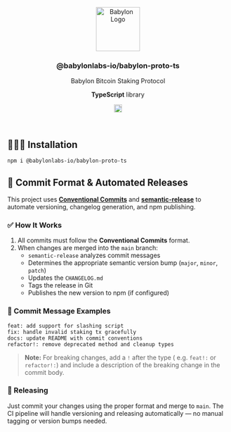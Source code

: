 <p align="center">
    <img alt="Babylon Logo" src="https://github.com/user-attachments/assets/dc74271e-90f1-44bd-9122-2b7438ab375c" width="100" />
    <h3 align="center">@babylonlabs-io/babylon-proto-ts</h3>
    <p align="center">Babylon Bitcoin Staking Protocol</p>
    <p align="center"><strong>TypeScript</strong> library</p>
    <p align="center">
      <a href="https://www.npmjs.com/package/@babylonlabs-io/babylon-proto-ts"><img src="https://badge.fury.io/js/babylon-proto-ts.svg" alt="npm version" height="18"></a>
    </p>
</p>
<br/>

## 👨🏻‍💻 Installation

```console
npm i @babylonlabs-io/babylon-proto-ts
```

## 📝 Commit Format & Automated Releases

This project uses [**Conventional Commits**](https://www.conventionalcommits.org/en/v1.0.0/)
and [**semantic-release**](https://semantic-release.gitbook.io/) to automate
versioning, changelog generation, and npm publishing.

### ✅ How It Works

1. All commits must follow the **Conventional Commits** format.
2. When changes are merged into the `main` branch:
   - `semantic-release` analyzes commit messages
   - Determines the appropriate semantic version bump (`major`, `minor`, `patch`)
   - Updates the `CHANGELOG.md`
   - Tags the release in Git
   - Publishes the new version to npm (if configured)

### 🧱 Commit Message Examples

```console
feat: add support for slashing script
fix: handle invalid staking tx gracefully
docs: update README with commit conventions
refactor!: remove deprecated method and cleanup types
```

> **Note:** For breaking changes, add a `!` after the type (
> e.g. `feat!:` or `refactor!:`) and include a description of the breaking
> change in the commit body.

### 🚀 Releasing

Just commit your changes using the proper format and merge to `main`.
The CI pipeline will handle versioning and releasing automatically — no manual
tagging or version bumps needed. 
